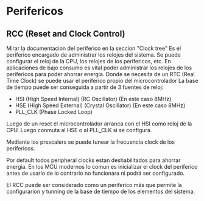 # Perifericos

## RCC (Reset and Clock Control)

Mirar la documentacion del periferico en la seccion "Clock tree"
Es el periferico encargado de administrar los relojes del sistema. Se puede configurar el reloj de la CPU, los relojes de los perifericos, etc.
En aplicaciones de bajo consumo es vital poder administrar los relojes de los perifericos para poder ahorrar energia.
Donde se necesita de un RTC (Real Time Clock) se puede usar el periferico propio del microcontrolador
La base de tiempo puede ser conseguida a partir de 3 fuentes de reloj:

- HSI (High Speed Internal) (RC Oscillator) (En este caso 8MHz)
- HSE (High Speed External) (Crystal Oscillator) (En este caso 8MHz)
- PLL_CLK (Phase Locked Loop)

Luego de un reset el microcontrolador arranca con el HSI como reloj de la CPU. Luego conmuta al HSE o al PLL_CLK si se configura.

Mediante los prescalers se puede tunear la frecuencia clock de los perifericos.

Por default todos peripheral clocks estan deshabilitados para ahorrar energia. En los MCU modernos lo comun es inicializar el clock del periferico antes de usarlo de lo contrario no funcionara ni podrá ser configurado.

El RCC puede ser considerado como un periferico más que permite la configurarion y tunning de la base de tiempo de los elementos del sistema.
